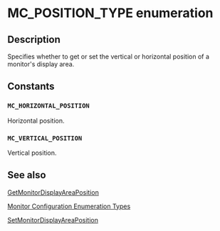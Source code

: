# MC_POSITION_TYPE enumeration

## Description

Specifies whether to get or set the vertical or horizontal position of a monitor's display area.

## Constants

### `MC_HORIZONTAL_POSITION`

Horizontal position.

### `MC_VERTICAL_POSITION`

Vertical position.

## See also

[GetMonitorDisplayAreaPosition](https://learn.microsoft.com/windows/desktop/api/highlevelmonitorconfigurationapi/nf-highlevelmonitorconfigurationapi-getmonitordisplayareaposition)

[Monitor Configuration Enumeration Types](https://learn.microsoft.com/windows/desktop/Monitor/monitor-configuration-enumeration-types)

[SetMonitorDisplayAreaPosition](https://learn.microsoft.com/windows/desktop/api/highlevelmonitorconfigurationapi/nf-highlevelmonitorconfigurationapi-setmonitordisplayareaposition)